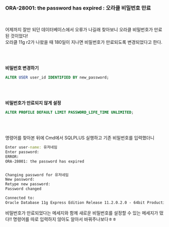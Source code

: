
### **ORA-28001: the password has expired** : 오라클 비밀번호 만료

<br/>

어제까지 잘만 되던 데이터베이스에서 오류가 나길래 찾아보니 오라클 비밀번호가 만료된 것이었다!   
오라클 11g r2가 나왔을 때 180일이 지나면 비밀번호가 만료되도록 변경되었다고 한다.

<br/>
<br/>

**비밀번호 변경하기**

```SQL
ALTER USER user_id IDENTIFIED BY new_password;
```

<br/>
<br/>

**비밀번호가 만료되지 않게 설정**

```SQL
ALTER PROFILE DEFAULT LIMIT PASSWORD_LIFE_TIME UNLIMITED;
```

<br/>
<br/>

명령어를 찾아본 뒤에 Cmd에서 SQLPLUS 실행하고 기존 비밀번호를 입력했더니

```cmd
Enter user-name: 유저네임
Enter password:
ERROR:
ORA-28001: the password has expired


Changing password for 유저네임
New password:
Retype new password:
Password changed

Connected to:
Oracle Database 11g Express Edition Release 11.2.0.2.0 - 64bit Production
```

비밀번호가 만료되었다는 메세지와 함께 새로운 비밀번호를 설정할 수 있는 메세지가 떴다!! 명령어를 따로 입력하지 않아도 알아서 바꿔주나보다ㅎㅎ

